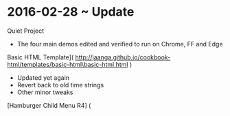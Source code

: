 2016-02-28 ~ Update
===

Quiet Project

* The four main demos edited and verified to run on Chrome, FF and Edge

Basic HTML Template]( http://jaanga.github.io/cookbook-html/templates/basic-html\basic-html.html )

* Updated yet again
* Revert back to old time strings
* Other minor tweaks

[Hamburger Child Menu R4] ( 